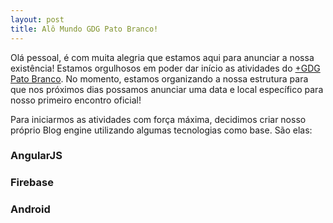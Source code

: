 ```yaml
---
layout: post
title: Alô Mundo GDG Pato Branco!
---
```


Olá pessoal, é com muita alegria que estamos aqui para anunciar a nossa existência! Estamos orgulhosos em poder dar início as atividades do [+GDG Pato Branco](https://plus.google.com/106959989726351085766). No momento, estamos organizando a nossa estrutura para que nos próximos dias possamos anunciar uma data e local específico para nosso primeiro encontro oficial!

Para iniciarmos as atividades com força máxima, decidimos criar nosso próprio Blog engine utilizando algumas tecnologias como base. São elas:

### AngularJS

### Firebase

### Android
